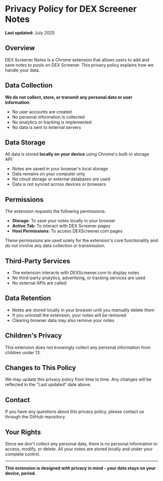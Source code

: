 # Privacy Policy for DEX Screener Notes

**Last updated:** July 2025

## Overview

DEX Screener Notes is a Chrome extension that allows users to add and save notes to pools on DEX Screener. This privacy policy explains how we handle your data.

## Data Collection

**We do not collect, store, or transmit any personal data or user information.**

- No user accounts are created
- No personal information is collected
- No analytics or tracking is implemented
- No data is sent to external servers

## Data Storage

All data is stored **locally on your device** using Chrome's built-in storage API:

- Notes are saved in your browser's local storage
- Data remains on your computer only
- No cloud storage or external databases are used
- Data is not synced across devices or browsers

## Permissions

The extension requests the following permissions:

- **Storage**: To save your notes locally in your browser
- **Active Tab**: To interact with DEX Screener pages
- **Host Permissions**: To access DEXScreener.com pages

These permissions are used solely for the extension's core functionality and do not involve any data collection or transmission.

## Third-Party Services

- The extension interacts with DEXScreener.com to display notes
- No third-party analytics, advertising, or tracking services are used
- No external APIs are called

## Data Retention

- Notes are stored locally in your browser until you manually delete them
- If you uninstall the extension, your notes will be removed
- Clearing browser data may also remove your notes

## Children's Privacy

This extension does not knowingly collect any personal information from children under 13.

## Changes to This Policy

We may update this privacy policy from time to time. Any changes will be reflected in the "Last updated" date above.

## Contact

If you have any questions about this privacy policy, please contact us through the GitHub repository.

## Your Rights

Since we don't collect any personal data, there is no personal information to access, modify, or delete. All your notes are stored locally and under your complete control.

---

**This extension is designed with privacy in mind - your data stays on your device, period.**
